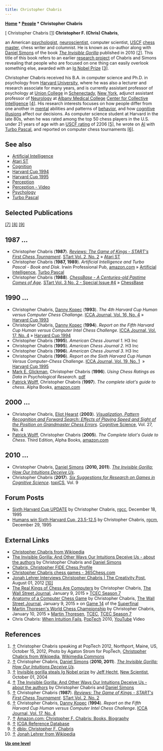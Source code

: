```yaml
---
title: Christopher Chabris
---
```

**[Home](Home "Home") * [People](People "People") * Christopher Chabris**

\[ Christopher Chabris <a id="cite-note-1" href="#cite-ref-1">[1]</a>
**Christopher F. (Chris) Chabris**,

an American [psychologist](index.php?title=Psychology&action=edit&redlink=1 "Psychology (page does not exist)"), [neuroscientist](https://en.wikipedia.org/wiki/Neuroscientist), computer scientist, [USCF](https://en.wikipedia.org/wiki/United_States_Chess_Federation) [chess master](https://en.wikipedia.org/wiki/Chess_master), chess writer and columnist.
He is known as co-author along with [Daniel Simons](https://en.wikipedia.org/wiki/Daniel_Simons) of the book *[The Invisible Gorilla](https://en.wikipedia.org/wiki/The_Invisible_Gorilla)* published in 2010 <a id="cite-note-2" href="#cite-ref-2">[2]</a>. This title of this book refers to an earlier [research project](https://en.wikipedia.org/wiki/Inattentional_Blindness#Invisible_Gorilla_Test) of Chabris and Simons revealing that people who are focused on one thing can easily overlook something else, awarded with an [Ig Nobel Prize](https://en.wikipedia.org/wiki/Ig_Nobel_Prize) <a id="cite-note-3" href="#cite-ref-3">[3]</a>.

Christopher Chabris received his B.A. in computer science and Ph.D. in psychology from [Harvard University](Harvard_University "Harvard University"), where he was also a lecturer and research associate for many years, and is currently assistant professor of psychology at [Union College](https://en.wikipedia.org/wiki/Union_College) in [Schenectady](https://en.wikipedia.org/wiki/Schenectady), [New York](https://en.wikipedia.org/wiki/New_York), adjunct assistant professor of [Neurology](https://en.wikipedia.org/wiki/Neurology) at [Albany Medical College](https://en.wikipedia.org/wiki/Albany_Medical_College) [Center for Collective Intelligence](https://en.wikipedia.org/wiki/MIT_Center_for_Collective_Intelligence) <a id="cite-note-4" href="#cite-ref-4">[4]</a>.
His research interests focuses on how people differ from one another in [mental](https://en.wikipedia.org/wiki/Mental) abilities and patterns of [behavior](https://en.wikipedia.org/wiki/Behavior), and how [cognitive illusions](https://en.wikipedia.org/wiki/Inattentional_Blindness) affect our decisions.
As computer science student at Harvard in the late 80s, when he was rated among the top 50 chess players in the U.S. under 21 years of age with an [USCF rating](https://en.wikipedia.org/wiki/Elo_rating_system#United_States_Chess_Federation_ratings) of 2206 <a id="cite-note-5" href="#cite-ref-5">[5]</a>,
he wrote on [AI](Artificial_Intelligence "Artificial Intelligence") with [Turbo Pascal](Pascal#TurboPascal "Pascal"), and reported on computer chess tournaments <a id="cite-note-6" href="#cite-ref-6">[6]</a>.

## See also

- [Artificial Intelligence](Artificial_Intelligence "Artificial Intelligence")
- [Atari ST](Atari_ST "Atari ST")
- [Cognition](Cognition "Cognition")
- [Harvard Cup 1994](Harvard_Cup_1994 "Harvard Cup 1994")
- [Harvard Cup 1995](Harvard_Cup_1995 "Harvard Cup 1995")
- [Perception](William_Chase#Perception "William Chase")
- [Perception - Video](William_Chase#Video "William Chase")
- [Psychology](index.php?title=Psychology&action=edit&redlink=1 "Psychology (page does not exist)")
- [Turbo Pascal](Pascal#TurboPascal "Pascal")

## Selected Publications

<a id="cite-note-7" href="#cite-ref-7">[7]</a> <a id="cite-note-8" href="#cite-ref-8">[8]</a> <a id="cite-note-9" href="#cite-ref-9">[9]</a>

## 1987 ...

- Christopher Chabris (**1987**). *[Reviews: The Game of Kings - START's First Chess Tournament](https://www.atarimagazines.com/startv2n2/chess.html)*. [STart Vol. 2, No. 2](https://www.atarimagazines.com/index/?issue=startv2n2) » [Atari ST](Atari_ST "Atari ST")
- Christopher Chabris (**1987, 1989**). *Artificial Intelligence and Turbo Pascal - Book and Disk*. Irwin Professional Pub, [amazon.com](https://www.amazon.com/Artificial-Intelligence-Turbo-Pascal-Book/dp/0870949632/ref=sr_1_10?s=books&ie=UTF8&qid=1352556486&sr=1-10) » [Artificial Intelligence](Artificial_Intelligence "Artificial Intelligence"), [Turbo Pascal](Pascal#TurboPascal "Pascal")
- Christopher Chabris (**1988**). *[ChessBase - A Centuries-old Pastime Comes of Age](https://www.atarimagazines.com/startv3n2/chessbase.html)*. [STart Vol. 3 No. 2 - Special Issue #4](https://www.atarimagazines.com/index/index.php?issue=startv3n2) » [ChessBase](</ChessBase_(Database)> "ChessBase (Database)")

## 1990 ...

- Christopher Chabris, [Danny Kopec](Danny_Kopec "Danny Kopec") (**1993**). *The 4th Harvard Cup Human versus Computer Chess Challange*. [ICCA Journal, Vol. 16, No. 4](ICGA_Journal#16_4 "ICGA Journal") » [Harvard Cup 1993](Harvard_Cup_1993 "Harvard Cup 1993")
- Christopher Chabris, [Danny Kopec](Danny_Kopec "Danny Kopec") (**1994**). *Report on the Fifth Harvard Cup Human versus Computer Intel Chess Challenge*. [ICCA Journal, Vol. 17, No. 4](ICGA_Journal#17_4 "ICGA Journal") » [Harvard Cup 1994](Harvard_Cup_1994 "Harvard Cup 1994")
- Christopher Chabris (**1995**). *American Chess Journal 1*. H3 Inc
- Christopher Chabris (**1995**). *American Chess Journal 2*. H3 Inc
- Christopher Chabris (**1996**). *American Chess Journal 3*. H3 Inc
- Christopher Chabris (**1996**). *Report on the Sixth Harvard Cup Human Versus Computer-Chess Challenge*. [ICCA Journal, Vol. 19, No. 1](ICGA_Journal#19_1 "ICGA Journal")  » [Harvard Cup 1995](Harvard_Cup_1995 "Harvard Cup 1995")
- [Mark E. Glickman](index.php?title=Mark_E._Glickman&action=edit&redlink=1 "Mark E. Glickman (page does not exist)"), Christopher Chabris (**1996**). *Using Chess Ratings as Data in Psychological Research*. [pdf](https://pdfs.semanticscholar.org/1ffd/3432f56476f0047426b37f7f433f5a6575b0.pdf)
- [Patrick Wolff](https://en.wikipedia.org/wiki/Patrick_Wolff), Christopher Chabris (**1997**). *The complete idiot's guide to chess*. Alpha Books, [amazon.com](https://www.amazon.com/Complete-Idiots-Guide-Chess-Third/dp/1592573169/ref=dp_ob_title_bk)

## 2000 ...

- Christopher Chabris, [Eliot Hearst](index.php?title=Eliot_Hearst&action=edit&redlink=1 "Eliot Hearst (page does not exist)") (**2003**). *[Visualization, Pattern Recognition and Forward Search: Effects of Playing Speed and Sight of the Position on Grandmaster Chess Errors](https://www.sciencedirect.com/science/article/abs/pii/S0364021303000326)*. [Cognitive Science](https://en.wikipedia.org/wiki/Cognitive_Science_Society), Vol. 27, No. 4
- [Patrick Wolff](https://en.wikipedia.org/wiki/Patrick_Wolff), Christopher Chabris (**2005**). *The Complete Idiot's Guide to Chess*. Third Edition, Alpha Books, [amazon.com](https://www.amazon.com/The-Complete-Idiots-Guide-Chess/dp/0028617363)

## 2010 ...

- Christopher Chabris, [Daniel Simons](https://en.wikipedia.org/wiki/Daniel_Simons) (**2010, 2011**). *[The Invisible Gorilla: How Our Intuitions Deceive Us](http://www.theinvisiblegorilla.com/buy_book.html)*.
- Christopher Chabris (**2017**). *[Six Suggestions for Research on Games in Cognitive Science](https://www.ncbi.nlm.nih.gov/pubmed/28452201)*. [topiCS](https://en.wikipedia.org/wiki/Topics_in_Cognitive_Science), Vol. 9

## Forum Posts

- [Sixth Harvard Cup UPDATE](http://groups.google.com/group/rec.games.chess.misc/browse_frm/thread/72d2c4286ba38eac) by Christopher Chabris, [rgcc](Computer_Chess_Forums "Computer Chess Forums"), December 18, 1995
- [Humans win Sixth Harvard Cup, 23.5-12.5](http://groups.google.com/group/rec.games.chess.misc/browse_frm/thread/a1b865d5680fb366) by Christopher Chabris, [rgcm](Computer_Chess_Forums "Computer Chess Forums"), December 29, 1995

## External Links

- [Christopher Chabris from Wikipedia](https://en.wikipedia.org/wiki/Christopher_Chabris)
- [The Invisible Gorilla: And Other Ways Our Intuitions Deceive Us - about the authors](http://www.theinvisiblegorilla.com/biographies.html) by Christopher Chabris and [Daniel Simons](https://en.wikipedia.org/wiki/Daniel_Simons)
- [Chabris, Christopher FIDE Chess Profile](http://ratings.fide.com/card.phtml?event=2005263)
- [Christopher Chabris chess games - 365Chess.com](https://www.365chess.com/players/Christopher_Chabris)
- [Jonah Lehrer Interviews Christopher Chabris | The Creativity Post](http://www.creativitypost.com/psychology/jonah_lehrer_interviews_christopher_chabris), August 01, 2012 <a id="cite-note-10" href="#cite-ref-10">[10]</a>
- [The Real Kings of Chess Are Computers](https://www.wsj.com/articles/the-real-kings-of-chess-are-computers-1420827071) by Christopher Chabris, [The Wall Street Journal](https://en.wikipedia.org/wiki/The_Wall_Street_Journal), January 9, 2015 » [TCEC Season 7](TCEC_Season_7 "TCEC Season 7")
- [Anatomy of a Computer Chess Game](https://www.wsj.com/articles/anatomy-of-a-computer-chess-game-1420826910) by Christopher Chabris, [The Wall Street Journal](https://en.wikipedia.org/wiki/The_Wall_Street_Journal), January 9, 2015 » on [Game 14](TCEC_Season_7#G14 "TCEC Season 7") of the [Superfinal](TCEC_Season_7#Superfinal "TCEC Season 7")
- [Martin Thoresen's World Chess Championship](http://blog.chabris.com/2015/01/martin-thoresens-world-chess.html) by Christopher Chabris, January 10, 2015 » [Martin Thoresen](Martin_Thoresen "Martin Thoresen"), [TCEC](TCEC "TCEC"), [TCEC Season 7](TCEC_Season_7 "TCEC Season 7")
- Chris Chabris: [When Intuition Fails](https://archive.org/details/ChrisChabris-2010), [PopTech](https://poptech.org/) 2010, [YouTube](https://en.wikipedia.org/wiki/YouTube) Video

## References

1. <a id="cite-ref-1" href="#cite-note-1">↑</a> Christopher Chabris speaking at PopTech 2012, Northport, Maine, US, October 15, 2012, Photo by Agaton Strom for PopTech, [Christopher Chabris from Wikipedia](https://en.wikipedia.org/wiki/Christopher_Chabris), [Wikimedia Commons](https://en.wikipedia.org/wiki/Wikimedia_Commons)
1. <a id="cite-ref-2" href="#cite-note-2">↑</a> Christopher Chabris, [Daniel Simons](https://en.wikipedia.org/wiki/Daniel_Simons) (**2010, 2011**). *[The Invisible Gorilla: How Our Intuitions Deceive Us](http://www.theinvisiblegorilla.com/buy_book.html)*.
1. <a id="cite-ref-3" href="#cite-note-3">↑</a> [Invisible gorilla steals Ig Nobel prize](http://www.newscientist.com/article/dn6468-invisible-gorilla-steals-ig-nobel-prize.html) by [Jeff Hecht](http://www.jeffhecht.com/), [New Scientist](https://en.wikipedia.org/wiki/New_Scientist), October 01, 2004
1. <a id="cite-ref-4" href="#cite-note-4">↑</a> [The Invisible Gorilla: And Other Ways Our Intuitions Deceive Us - about the authors](http://www.theinvisiblegorilla.com/biographies.html) by Christopher Chabris and [Daniel Simons](https://en.wikipedia.org/wiki/Daniel_Simons)
1. <a id="cite-ref-5" href="#cite-note-5">↑</a> Christopher Chabris (**1987**). *[Reviews: The Game of Kings - START's First Chess Tournament](https://www.atarimagazines.com/startv2n2/chess.html)*. [STart Vol. 2, No. 2](https://www.atarimagazines.com/index/?issue=startv2n2)
1. <a id="cite-ref-6" href="#cite-note-6">↑</a> Christopher Chabris, [Danny Kopec](Danny_Kopec "Danny Kopec") (**1994**). *Report on the Fifth Harvard Cup Human versus Computer Intel Chess Challenge*. [ICCA Journal, Vol. 17, No. 4](ICGA_Journal#17_4 "ICGA Journal")
1. <a id="cite-ref-7" href="#cite-note-7">↑</a> [Amazon.com: Christopher F. Chabris: Books, Biography](https://www.amazon.com/Christopher-F.-Chabris/e/B001HQ3YL8/ref=ntt_dp_epwbk_0)
1. <a id="cite-ref-8" href="#cite-note-8">↑</a> [ICGA Reference Database](ICGA_Journal#RefDB "ICGA Journal")
1. <a id="cite-ref-9" href="#cite-note-9">↑</a> [dblp: Christopher F. Chabris](https://dblp.uni-trier.de/pers/hd/c/Chabris:Christopher_F=)
1. <a id="cite-ref-10" href="#cite-note-10">↑</a> [Jonah Lehrer from Wikipedia](https://en.wikipedia.org/wiki/Jonah_Lehrer)

**[Up one level](People "People")**

